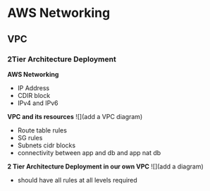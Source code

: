 # AWS Networking 
## VPC
### 2Tier Architecture Deployment

**AWS Networking**
- IP Address
- CDIR block
- IPv4 and IPv6


**VPC and its resources**
![](add a VPC diagram)
- Route table rules
- SG rules
- Subnets cidr blocks
- connectivity between app and db and app nat db

**2 Tier Architecture Deployment in our own VPC**
![](add a diagram)
- should have all rules at all levels required
